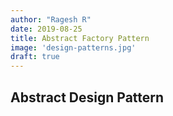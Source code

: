 ```yaml
---
author: "Ragesh R"
date: 2019-08-25
title: Abstract Factory Pattern
image: 'design-patterns.jpg'
draft: true
---
```

## Abstract Design Pattern
